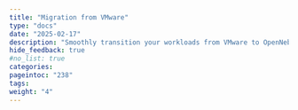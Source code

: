 ```yaml
---
title: "Migration from VMware"
type: "docs"
date: "2025-02-17"
description: "Smoothly transition your workloads from VMware to OpenNebula with tools and best practices designed for interoperability:"
hide_feedback: true
#no_list: true
categories:
pageintoc: "238"
tags:
weight: "4"
---
```


<a id="software"></a>

<!--# Software -->
